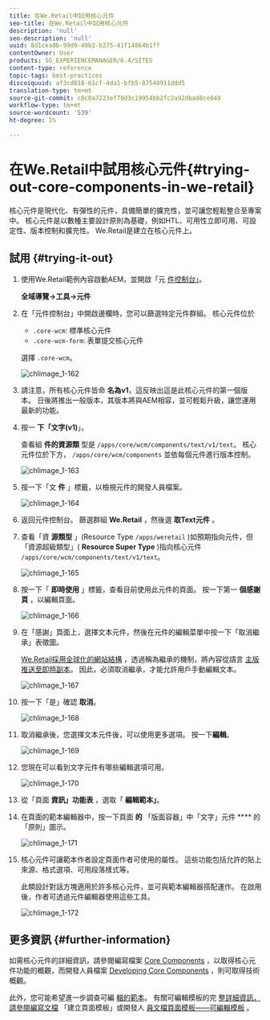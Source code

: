 ```yaml
---
title: 在We.Retail中試用核心元件
seo-title: 在We.Retail中試用核心元件
description: 'null'
seo-description: 'null'
uuid: 8d1cea0b-99d9-49b2-b275-41f14864b1ff
contentOwner: User
products: SG_EXPERIENCEMANAGER/6.4/SITES
content-type: reference
topic-tags: best-practices
discoiquuid: af3cd818-61cf-4da1-bfb5-87540911ddd5
translation-type: tm+mt
source-git-commit: c0c0a7223ef70d3c19954bb2fc2a92dbad8ce049
workflow-type: tm+mt
source-wordcount: '539'
ht-degree: 1%

---
```



# 在We.Retail中試用核心元件{#trying-out-core-components-in-we-retail}

核心元件是現代化、有彈性的元件，具備簡單的擴充性，並可讓您輕鬆整合至專案中。 核心元件是以數種主要設計原則為基礎，例如HTL、可用性立即可用、可設定性、版本控制和擴充性。 We.Retail是建立在核心元件上。

## 試用 {#trying-it-out}

1. 使用We.Retail範例內容啟動AEM，並開啟「元 [件控制台」](/help/sites-authoring/default-components-console.md)。

   **全域導覽->工具->元件**

1. 在「元件控制台」中開啟邊欄時，您可以篩選特定元件群組。 核心元件位於

   * `.core-wcm`: 標準核心元件
   * `.core-wcm-form`: 表單提交核心元件

   選擇 `.core-wcm`。

   ![chlimage_1-162](assets/chlimage_1-162.png)

1. 請注意，所有核心元件皆命 **名為v1**，這反映出這是此核心元件的第一個版本。 日後將推出一般版本，其版本將與AEM相容，並可輕鬆升級，讓您運用最新的功能。
1. 按一 **下「文字(v1)**」。

   查看組 **件的資源類** 型是 `/apps/core/wcm/components/text/v1/text`。 核心元件位於下方， `/apps/core/wcm/components` 並依每個元件進行版本控制。

   ![chlimage_1-163](assets/chlimage_1-163.png)

1. 按一下「文 **件** 」標籤，以檢視元件的開發人員檔案。

   ![chlimage_1-164](assets/chlimage_1-164.png)

1. 返回元件控制台。 篩選群組 **We.Retail** ，然後選 **取Text元件** 。
1. 查看「資 **源類型** 」(Resource Type `/apps/weretail` )如預期指向元件，但「資源超級類型」( **Resource Super Type** )指向核心元件 `/apps/core/wcm/components/text/v1/text`。

   ![chlimage_1-165](assets/chlimage_1-165.png)

1. 按一下「 **即時使用** 」標籤，查看目前使用此元件的頁面。 按一下第一 **個感謝頁** ，以編輯頁面。

   ![chlimage_1-166](assets/chlimage_1-166.png)

1. 在「感謝」頁面上，選擇文本元件，然後在元件的編輯菜單中按一下「取消繼承」表徵圖。

   [We.Retail採用全球化的網站結構](/help/sites-developing/we-retail-globalized-site-structure.md) ，透過稱為繼承的機制，將內容從語言 [主版推送至即時副本](/help/sites-administering/msm.md)。 因此，必須取消繼承，才能允許用戶手動編輯文本。

   ![chlimage_1-167](assets/chlimage_1-167.png)

1. 按一下「是」確認 **取消**。

   ![chlimage_1-168](assets/chlimage_1-168.png)

1. 取消繼承後，您選擇文本元件後，可以使用更多選項。 按一下**編輯**。

   ![chlimage_1-169](assets/chlimage_1-169.png)

1. 您現在可以看到文字元件有哪些編輯選項可用。

   ![chlimage_1-170](assets/chlimage_1-170.png)

1. 從「頁面 **資訊」功能表** ，選取「 **編輯範本」**。
1. 在頁面的範本編輯器中，按一下頁面 **的** 「版面容器」中「文字」元件 **** 的「原則」圖示。

   ![chlimage_1-171](assets/chlimage_1-171.png)

1. 核心元件可讓範本作者設定頁面作者可使用的屬性。 這些功能包括允許的貼上來源、格式選項、可用段落樣式等。

   此類設計對話方塊適用於許多核心元件，並可與範本編輯器搭配運作。 在啟用後，作者可透過元件編輯器使用這些工具。

   ![chlimage_1-172](assets/chlimage_1-172.png)

## 更多資訊 {#further-information}

如需核心元件的詳細資訊，請參閱編寫檔案 [Core Components](https://docs.adobe.com/content/help/zh-Hant/experience-manager-core-components/using/introduction.html) ，以取得核心元件功能的概觀，而開發人員檔案 [Developing Core Components](https://helpx.adobe.com/experience-manager/core-components/using/developing.html) ，則可取得技術概觀。

此外，您可能希望進一步調查可編 [輯的範本](/help/sites-developing/we-retail-editable-templates.md)。 有關可編輯模板的完 [整詳細資訊，請參閱編寫文檔](/help/sites-authoring/templates.md) 「建立頁面模板」或開發人 [員文檔頁面模板——可編輯模板](/help/sites-developing/page-templates-editable.md) 。
